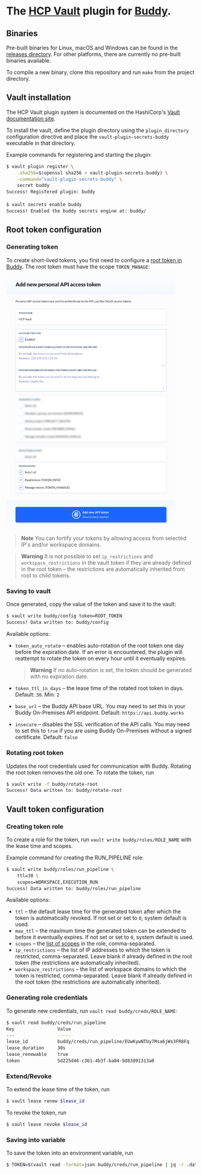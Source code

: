 # The [HCP Vault](https://www.vaultproject.io) plugin for [Buddy](https://buddy.works).

## Binaries

Pre-built binaries for Linux, macOS and Windows can be found in the [releases directory](https://github.com/buddy/vault-plugin-secrets-buddy/releases). For other platforms, there are currently no pre-built binaries available.

To compile a new binary, clone this repository and run `make` from the project directory.

## Vault installation 

The HCP Vault plugin system is documented on the HashiCorp's [Vault documentation site](https://www.vaultproject.io/docs/internals/plugins.html).

To install the vault, define the plugin directory using the `plugin_directory` configuration directive and place the `vault-plugin-secrets-buddy` executable in that directory.

Example commands for registering and starting the plugin:

```sh
$ vault plugin register \
    -sha256=$(openssl sha256 < vault-plugin-secrets-buddy) \
    -command="vault-plugin-secrets-buddy" \
    secret buddy
Success! Registered plugin: buddy

$ vault secrets enable buddy
Success! Enabled the buddy secrets engine at: buddy/
```

## Root token configuration

### Generating token

To create short-lived tokens, you first need to configure a [root token in Buddy](https://buddy.works/docs/api/getting-started/oauth2/personal-access-token). The root token must have the scope `TOKEN_MANAGE`:

<img src="/root-token-config.png" width="450">

>**Note**
>You can fortify your tokens by allowing access from selected IP's and/or workspace domains.

>**Warning**
>It is not possible to set `ip_restrictions` and `workspace_restrictions` in the vault token if they are already defined in the root token – the restrictions are automatically inherited from root to child tokens.

### Saving to vault

Once generated, copy the value of the token and save it to the vault:

```sh
$ vault write buddy/config token=ROOT_TOKEN
Success! Data written to: buddy/config
```

Available options:

- `token_auto_rotate` – enables auto-rotation of the root token one day before the expiration date. If an error is encountered, the plugin will reattempt to rotate the token on every hour until it eventually expires.

    > **Warning**
    > If no auto-rotation is set, the token should be generated with no expiration date.

- `token_ttl_in_days` – the lease time of the rotated root token in days. Default: `30`. Min: `2`
- `base_url` – the Buddy API base URL. You may need to set this in your Buddy On-Premises API endpoint. Default: `https://api.buddy.works`
- `insecure` – disables the SSL verification of the API calls. You may need to set this to `true` if you are using Buddy On-Premises without a signed certificate. Default: `false`

### Rotating root token

Updates the root credentials used for communication with Buddy. Rotating the root token removes the old one. To rotate the token, run

```sh
$ vault write -f buddy/rotate-root
Success! Data written to: buddy/rotate-root
```

## Vault token configuration

### Creating token role

To create a role for the token, run `vault write buddy/roles/ROLE_NAME` with the lease time and scopes.

Example command for creating the RUN_PIPELINE role:

```sh
$ vault write buddy/roles/run_pipeline \
    ttl=30 \
    scopes=WORKSPACE,EXECUTION_RUN
Success! Data written to: buddy/roles/run_pipeline   
```

Available options:

- `ttl` – the default lease time for the generated token after which the token is automatically revoked. If not set or set to `0`, system default is used.
- `max_ttl` – the maximum time the generated token can be extended to before it eventually expires. If not set or set to `0`, system default is used.
- `scopes` – the [list of scopes](https://buddy.works/docs/api/getting-started/oauth2/introduction#supported-scopes) in the role, comma-separated.
- `ip_restrictions` – the list of IP addresses to which the token is restricted, comma-separated. Leave blank if already defined in the root token (the restrictions are automatically inherited).
- `workspace_restrictions` – the list of workspace domains to which the token is restricted, comma-separated. Leave blank if already defined in the root token (the restrictions are automatically inherited).

### Generating role credentials

To generate new credentials, run `vault read buddy/creds/ROLE_NAME`:

```sh
$ vault read buddy/creds/run_pipeline
Key                Value
---                -----
lease_id           buddy/creds/run_pipeline/EUwKywNTUy7Msa6jWs3FR8Fq
lease_duration     30s
lease_renewable    true
token              5d225d46-c361-4b3f-ba84-9d83891313a0
```

### Extend/Revoke

To extend the lease time of the token, run
```sh
$ vault lease renew $lease_id
```

To revoke the token, run
```sh
$ vault lease revoke $lease_id
```

### Saving into variable

To save the token into an environment variable, run

```sh
$ TOKEN=$(vault read -format=json buddy/creds/run_pipeline | jq -r .data.token)
```
